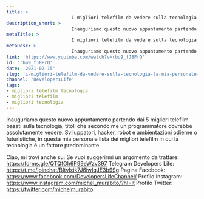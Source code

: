 ```yaml
---
title: > 
                        I migliori telefilm da vedere sulla tecnologia! La mia personale lista
description_short: > 
                        Inauguriamo questo nuovo appuntamento partendo dai 5 migliori telefilm basati sulla tecnologia, titoli che secondo me un ...
metaTitle: > 
                        I migliori telefilm da vedere sulla tecnologia! La mia personale lista
metaDesc: > 
                        Inauguriamo questo nuovo appuntamento partendo dai 5 migliori telefilm basati sulla tecnologia, titoli che secondo me un ...
link: 'https://www.youtube.com/watch?v=rbu9_fJ8FrQ'
id: 'rbu9_fJ8FrQ'
date: '2021-02-15'
slug: 'i-migliori-telefilm-da-vedere-sulla-tecnologia-la-mia-personale-lista'
channel: 'DevelopersLife'
tags: 
- migliori telefilm tecnologia
- migliori telefilm
- migliori tecnologia
---
```

Inauguriamo questo nuovo appuntamento partendo dai 5 migliori telefilm basati sulla tecnologia, titoli che secondo me un programmatore dovrebbe assolutamente vedere. Sviluppatori, hacker, robot e ambientazioni odierne o futuristiche, in questa mia personale lista dei migliori telefilm in cui la tecnologia è un fattore predominante.

Ciao, mi trovi anche su:
Se vuoi suggerirmi un argomento da trattare: https://forms.gle/QTQfGh6P99eWzv397
Telegram Developers Life: https://t.me/joinchat/BItvlxik7J6iwIqJE3b99g
Pagina Facebook: https://www.facebook.com/DevelopersLifeChannel/
Profilo Instagram: https://www.instagram.com/michel_murabito/?hl=it
Profilo Twitter: https://twitter.com/michelmurabito